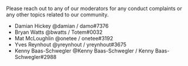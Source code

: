 Please reach out to any of our moderators for any conduct complaints or any other topics related to our community.

- Damian Hickey @damian / damo#7376
- Bryan Watts @bwatts / Totem#0032
- Mat McLoughlin @onetee / onetee#3192
- Yves Reynhout @yreynhout / yreynhout#3675
- Kenny Baas-Schwegler @Kenny Baas-Schwegler / Kenny Baas-Schwegler#2988
